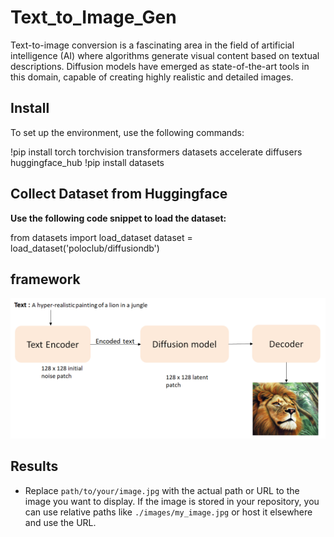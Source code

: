 # Text_to_Image_Gen
Text-to-image conversion is a fascinating area in the field of artificial intelligence (AI) where algorithms generate visual content based on textual descriptions. Diffusion models have emerged as state-of-the-art tools in this domain, capable of creating highly realistic and detailed images.

## Install
To set up the environment, use the following commands:

!pip install torch torchvision transformers datasets accelerate diffusers huggingface_hub
!pip install datasets

## Collect Dataset from Huggingface

**Use the following code snippet to load the dataset:**

from datasets import load_dataset
dataset = load_dataset('poloclub/diffusiondb') 

## framework⁠
![Alt Text](https://github.com/Ashwini6868/Text_to_Image_Gen/raw/main/framework.png)




## Results
- Replace `path/to/your/image.jpg` with the actual path or URL to the image you want to display. If the image is stored in your repository, you can use relative paths like `./images/my_image.jpg` or host it elsewhere and use the URL.







